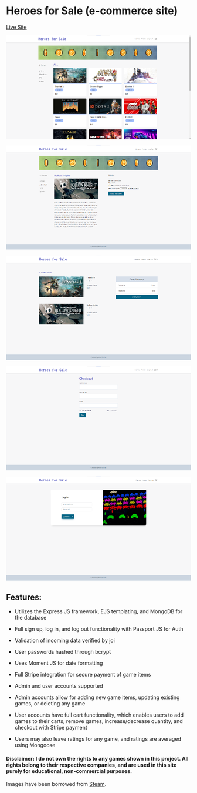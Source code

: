 # Heroes for Sale (e-commerce site)

[Live Site](https://apcurran-heroes-for-sale.herokuapp.com/)

![Heroes for Sale Main Page](./readme-imgs/heroes-for-sale-main.png)

![Heroes for Sale Game Details Page](./readme-imgs/heroes-for-sale-game-details.png)

![Heroes for Sale Cart](./readme-imgs/heroes-for-sale-cart.png)

![Heroes for Sale Checkout](./readme-imgs/heroes-for-sale-checkout.png)

![Heroes for Sale Log In](./readme-imgs/heroes-for-sale-log-in.png)

## Features:

- Utilizes the Express JS framework, EJS templating, and MongoDB for the database

- Full sign up, log in, and log out functionality with Passport JS for Auth

- Validation of incoming data verified by joi

- User passwords hashed through bcrypt

- Uses Moment JS for date formatting

- Full Stripe integration for secure payment of game items

- Admin and user accounts supported

- Admin accounts allow for adding new game items, updating existing games, or deleting any game

- User accounts have full cart functionality, which enables users to add games to their carts, remove games, increase/decrease quantity, and checkout with Stripe payment

- Users may also leave ratings for any game, and ratings are averaged using Mongoose

#### Disclaimer: I do not own the rights to any games shown in this project. All rights belong to their respective companies, and are used in this site purely for educational, non-commercial purposes.

Images have been borrowed from [Steam](https://store.steampowered.com/).